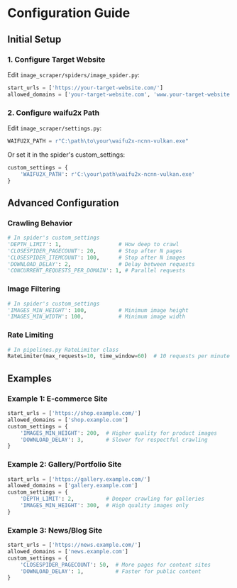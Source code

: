 # Configuration Guide

## Initial Setup

### 1. Configure Target Website

Edit `image_scraper/spiders/image_spider.py`:

```python
start_urls = ['https://your-target-website.com/']
allowed_domains = ['your-target-website.com', 'www.your-target-website.com']
```

### 2. Configure waifu2x Path

Edit `image_scraper/settings.py`:

```python
WAIFU2X_PATH = r"C:\path\to\your\waifu2x-ncnn-vulkan.exe"
```

Or set it in the spider's custom_settings:

```python
custom_settings = {
    'WAIFU2X_PATH': r'C:\your\path\waifu2x-ncnn-vulkan.exe'
}
```

## Advanced Configuration

### Crawling Behavior

```python
# In spider's custom_settings
'DEPTH_LIMIT': 1,                  # How deep to crawl
'CLOSESPIDER_PAGECOUNT': 20,       # Stop after N pages
'CLOSESPIDER_ITEMCOUNT': 100,      # Stop after N images
'DOWNLOAD_DELAY': 2,               # Delay between requests
'CONCURRENT_REQUESTS_PER_DOMAIN': 1, # Parallel requests
```

### Image Filtering

```python
# In spider's custom_settings
'IMAGES_MIN_HEIGHT': 100,          # Minimum image height
'IMAGES_MIN_WIDTH': 100,           # Minimum image width
```

### Rate Limiting

```python
# In pipelines.py RateLimiter class
RateLimiter(max_requests=10, time_window=60)  # 10 requests per minute
```

## Examples

### Example 1: E-commerce Site
```python
start_urls = ['https://shop.example.com/']
allowed_domains = ['shop.example.com']
custom_settings = {
    'IMAGES_MIN_HEIGHT': 200,  # Higher quality for product images
    'DOWNLOAD_DELAY': 3,       # Slower for respectful crawling
}
```

### Example 2: Gallery/Portfolio Site
```python
start_urls = ['https://gallery.example.com/']
allowed_domains = ['gallery.example.com']
custom_settings = {
    'DEPTH_LIMIT': 2,          # Deeper crawling for galleries
    'IMAGES_MIN_HEIGHT': 300,  # High quality images only
}
```

### Example 3: News/Blog Site
```python
start_urls = ['https://news.example.com/']
allowed_domains = ['news.example.com']
custom_settings = {
    'CLOSESPIDER_PAGECOUNT': 50,  # More pages for content sites
    'DOWNLOAD_DELAY': 1,          # Faster for public content
}
```